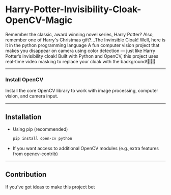 # Harry-Potter-Invisibility-Cloak-OpenCV-Magic
Remember the classic, award winning novel series, Harry Potter?
Also, remember one of Harry's Christmas gift?...The Invinsible Cloak!
Well, here is it in the python programming language
A fun computer vision project that makes you disappear on camera using color detection — just like Harry Potter’s invisibility cloak! Built with Python and OpenCV, this project uses real-time video masking to replace your cloak with the background!🧙‍♂️✨

---


### Install OpenCV
Install the core OpenCV library to work with image processing, computer vision, and camera input.

---
## Installation
 - Using pip (recommended)
   ```bash
   pip install open-cv python

 - If you want access to additional OpenCV modules (e.g.,extra features from opencv-contrib)

---
## Contribution
If you've got ideas to make this project bet
